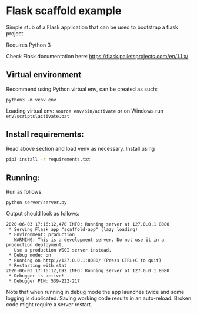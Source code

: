 # Flask scaffold example

Simple stub of a Flask application that can be used to bootstrap a flask project

Requires Python 3

Check Flask documentation here: https://flask.palletsprojects.com/en/1.1.x/ 

## Virtual environment

Recommend using Python virtual env, can be created as such: 

`python3 -m venv env`

Loading virtual env: `source env/bin/activate` or on Windows run `env\scripts\activate.bat`


## Install requirements:

Read above section and load venv as necessary. 
Install using 

```bash
pip3 install -r requirements.txt
```

## Running:

Run as follows:

`python server/server.py` 

Output should look as follows: 

```
2020-06-03 17:16:12,470 INFO: Running server at 127.0.0.1 8080
 * Serving Flask app "scaffold-app" (lazy loading)
 * Environment: production
   WARNING: This is a development server. Do not use it in a production deployment.
   Use a production WSGI server instead.
 * Debug mode: on
 * Running on http://127.0.0.1:8080/ (Press CTRL+C to quit)
 * Restarting with stat
2020-06-03 17:16:12,692 INFO: Running server at 127.0.0.1 8080
 * Debugger is active!
 * Debugger PIN: 539-222-217
```

Note that when running in debug mode the app launches twice and some logging is duplicated.
Saving working code results in an auto-reload. Broken code might require a server restart. 
